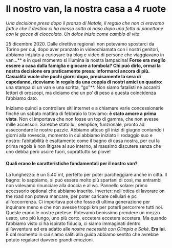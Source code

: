 # Il nostro van, la nostra casa a 4 ruote

*Una decisione presa dopo il pranzo di Natale, il regalo che non ci eravamo fatti e che il destino ci ha messo sotto al naso dopo una fetta di panettone con le gocce di cioccolato. Un dolce inizio come cambio di vita.*

25 dicembre 2020. Dalle direttive regionali non potevamo spostarci da Torino per cui, dopo aver pranzato in videochiamata con i nostri genitori, abbiamo iniziato a curiosare tra blog e video di persone che viaggiavano in van…** e in quel momento si illumina la nostra lampadina! 
**Forse era meglio essere a casa dalla famiglia e giocare a tombola? 
Chi può dirlo, ormai la nostra decisione era praticamente presa: informarci ancora di più. Casualità vuole che pochi giorni dopo, precisamente la sera di capodanno, riceviamo in regalo da una coppia di nostri amici un quadro:** una stampa di un van e una scritta, “go”**. Non siamo fatalisti né accaniti lettori di oroscopi, ma diciamo che un po’ di peso a questa coincidenza l’abbiamo dato. 

Iniziamo quindi a controllare siti internet e a chiamare varie concessionarie finché un sabato mattina di febbraio lo troviamo: **è stato amore a prima vista**. Non ci importava che non fosse un top di gamma, che non avesse mille accessori. Sarebbe stato lui, semplice, funzionale, pronto ad assecondare le nostre pazzie. Abbiamo atteso gli inizi di giugno contando i giorni alla rovescia, momento in cui abbiamo iniziato il rodaggio suo e nostro: l’abitabilità è esattamente come il bagno di casa nostra, per cui la prima regola è non litigare al suo interno, al massimo discutere senza che uno debba però uscire fuori, soprattutto se piove!

#### Quali erano le caratteristiche fondamentali per il nostro van?

La lunghezza: è un 5.40 mt, perfetto per poter parcheggiare anche in città.
Il bagno: lo sappiamo, si può essere molto più spartani di così, ma entrambi non volevamo rinunciare alla doccia e al wc. 
Pannello solare: primo accessorio optional che abbiamo inserito. 
Inverter: nell'ottica di lavorare on the road non poteva mancare, per poter caricare cellulari e pc all'occorrenza. 
Ci importava poi che fosse di ultima generazione per inquinare meno e che non avesse troppi km per poterli percorrere tutti noi. 
Queste erano le nostre pretese. Potevamo benissimo prendere un mezzo usato, uno più lungo, uno più corto, eccetera eccetera eccetera. Ma quando l’abbiamo visto ci ha ispirato fiducia, ci siamo immaginati dentro all’avventura ed era adatto alle *nostre necessità con Olimpia e Sakè*. **Era lui**. E dal momento in cui siamo saliti alla guida abbiamo sentito che avrebbe potuto regalarci davvero grandi emozioni.
